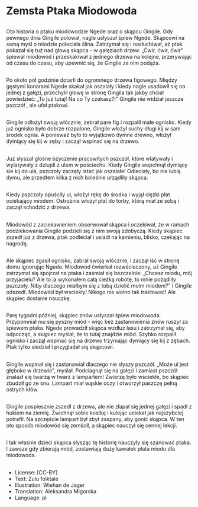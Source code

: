 # Zemsta Ptaka Miodowoda

##
Oto historia o ptaku miodowodzie Ngede oraz o skąpcu Gingile. Gdy pewnego dnia Gingile polował, nagle usłyszał śpiew Ngede. Skąpcowi na samą myśl o miodzie poleciała ślina. Zatrzymał się i nasłuchiwał, aż ptak pokazał się tuż nad głową skąpca - w gałęziach drzew. „Ćwir, ćwir, ćwir" śpiewał miodowód i przeskakiwał z jednego drzewa na kolejne, przerywając od czasu do czasu, aby upewnić się, że Gingile za nim podąża.

##
Po około pół godzinie dotarli do ogromnego drzewa figowego. Między gęstymi konarami Ngede skakał jak oszalały i kiedy nagle usadowił się na jednej z gałęzi, przechylił głowę w stronę Gingila tak jakby chciał powiedzieć: „To już tutaj! Na co Ty czekasz?!" Gingile nie widział jeszcze pszczół , ale ufał ptakowi.

##
Gingile odłożył swoją włócznie, zebrał pare fig i rozpalił małe ognisko. Kiedy już ognisko było dobrze rozpalone, Gingile włożył suchy długi kij w sam środek ognia. A ponieważ było to wyjątkowo dymne drewno, włożył dymiący się kij w zęby i zaczął wspinać się na drzewo.

##
Już słyszał głośne bzyczenie pracowitych pszczół, które wlatywały i wylatywały z dziupli z ulem w pościechu. Kiedy Gingile wepchnął dymiący sie kij do ula, pszczoły zaczęły latać jak oszalałe! Odleciały, bo nie lubią dymu, ale przedtem kilka z nich boleśnie urządliły skąpca.

##
Kiedy pszczoły opuściły ul, włożył rękę do środka i wyjął ciężki płat ociekający miodem. Ostrożnie włożył płat do torby, którą miał ze sobą i zaczął schodzić z drzewa.

##
Miodowód z zaciekawieniem obserwował skąpca i oczekiwał, że w ramach podziekowania Gingile podzieli się z nim swoją zdobyczą. Kiedy skąpiec zszedł juz z drzewa, ptak podleciał i usiadł na kamieniu, blisko, czekając na nagrodę.

##
Ale skąpiec zgasił ognisko, zabrał swoją włócznie, i zaczął iść w stronę domu ignorując Ngede. Miodowod ćwierkał rozwścieczony, aż Gingile zatrzymał się spojrzał na ptaka i zaśmiał się bezczelnie: „Chcesz miodu, mój przyjacielu? Ale to ja wykonałem całą cieżką robotę, to mnie pożądliły pszczoły. Niby dlaczego miałbym się z tobą dzielić moim miodem?" I Gingile odszedł. Miodowód był wsciekły! Nikogo nie wolno tak traktować! Ale skąpiec dostanie nauczkę.

##
Parę tygodni później, skąpiec znów usłyszał śpiew miodowoda. Przypomniał mu się pyszny miód - więc bez zastanowienia znów ruszył za śpiewem ptaka. Ngede prowadził skąpca wzdłuż lasu i zatrzymał się, aby odpocząć, a skąpiec myślał, że to tutaj znajdzie miód. Szybko rozpalił ognisko i zaczął wspinać się na drzewo trzymając dymiący się kij z zębach. Ptak tylko siedział i przygladał się skąpcowi.

##
Gingile wspinał się i zastanawiał dlaczego nie słyszy pszczół. „Może ul jest głęboko w drzewie", myślał. Podciagnął się na gałęzi i zamiast pszczół znalazł się twarzą w twarz z lampartem! Zwierzę było wściekłe, bo skąpiec zbudził go ze snu. Lampart miał wąskie oczy i otworzył paszczę pełną ostrych kłów.

##
Gingile pospiesznie zszedł z drzewa, ale nie złapał się jednej gałęzi i spadł z hukiem na ziemię. Zwichnął sobie kostkę i kulejąc uciekał jak najszybciej potrafił. Na szczęście lampart był zbyt zaspany, aby gonić skąpca. W ten oto sposób miodowód się zemścił, a skąpiec nauczył się cennej lekcji.

##
I tak właśnie dzieci skąpca słysząc tę historię nauczyły się szanować ptaka. I zawsze gdy zbierają miód, zostawiają duży kawałek płata miodu dla miodowoda.

##
* License: [CC-BY]
* Text: Zulu folktale
* Illustration: Wiehan de Jager
* Translation: Aleksandra Migorska
* Language: pl
